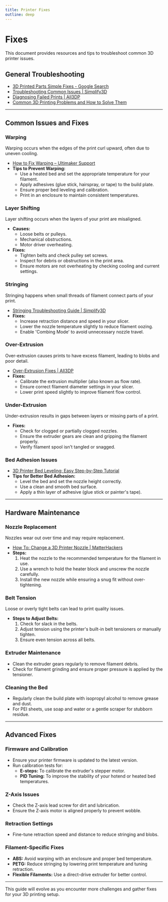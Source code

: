 ```yaml
---
title: Printer Fixes
outline: deep
---
```


# Fixes

This document provides resources and tips to troubleshoot common 3D printer issues.

## General Troubleshooting
- [3D Printed Parts Simple Fixes - Google Search](https://www.google.com/search?q=3d+printed+parts+simple+fixes)
- [Troubleshooting Common Issues | Simplify3D](https://www.simplify3d.com/support/print-quality-troubleshooting/)
- [Diagnosing Failed Prints | All3DP](https://all3dp.com/2/failed-3d-prints-how-to-diagnose-and-fix/)
- [Common 3D Printing Problems and How to Solve Them](https://all3dp.com/1/common-3d-printing-problems/)

---

## Common Issues and Fixes

### Warping
Warping occurs when the edges of the print curl upward, often due to uneven cooling.
- [How to Fix Warping – Ultimaker Support](https://support.ultimaker.com/hc/en-us/articles/360012113239-How-to-fix-warping)
- **Tips to Prevent Warping:**
  - Use a heated bed and set the appropriate temperature for your filament.
  - Apply adhesives (glue stick, hairspray, or tape) to the build plate.
  - Ensure proper bed leveling and calibration.
  - Print in an enclosure to maintain consistent temperatures.

### Layer Shifting
Layer shifting occurs when the layers of your print are misaligned.
- **Causes:**
  - Loose belts or pulleys.
  - Mechanical obstructions.
  - Motor driver overheating.
- **Fixes:**
  - Tighten belts and check pulley set screws.
  - Inspect for debris or obstructions in the print area.
  - Ensure motors are not overheating by checking cooling and current settings.

### Stringing
Stringing happens when small threads of filament connect parts of your print.
- [Stringing Troubleshooting Guide | Simplify3D](https://www.simplify3d.com/support/articles/retraction-settings/)
- **Fixes:**
  - Increase retraction distance and speed in your slicer.
  - Lower the nozzle temperature slightly to reduce filament oozing.
  - Enable 'Combing Mode' to avoid unnecessary nozzle travel.

### Over-Extrusion
Over-extrusion causes prints to have excess filament, leading to blobs and poor detail.
- [Over-Extrusion Fixes | All3DP](https://all3dp.com/2/over-extrusion-3d-printing/)
- **Fixes:**
  - Calibrate the extrusion multiplier (also known as flow rate).
  - Ensure correct filament diameter settings in your slicer.
  - Lower print speed slightly to improve filament flow control.

### Under-Extrusion
Under-extrusion results in gaps between layers or missing parts of a print.
- **Fixes:**
  - Check for clogged or partially clogged nozzles.
  - Ensure the extruder gears are clean and gripping the filament properly.
  - Verify filament spool isn't tangled or snagged.

### Bed Adhesion Issues
- [3D Printer Bed Leveling: Easy Step-by-Step Tutorial](https://all3dp.com/2/3d-printer-bed-leveling-step-by-step-tutorial/)
- **Tips for Better Bed Adhesion:**
  - Level the bed and set the nozzle height correctly.
  - Use a clean and smooth bed surface.
  - Apply a thin layer of adhesive (glue stick or painter's tape).

---

## Hardware Maintenance

### Nozzle Replacement
Nozzles wear out over time and may require replacement.
- [How To: Change a 3D Printer Nozzle | MatterHackers](https://www.matterhackers.com/articles/how-to-change-a-3d-printer-nozzle)
- **Steps:**
  1. Heat the nozzle to the recommended temperature for the filament in use.
  2. Use a wrench to hold the heater block and unscrew the nozzle carefully.
  3. Install the new nozzle while ensuring a snug fit without over-tightening.

### Belt Tension
Loose or overly tight belts can lead to print quality issues.
- **Steps to Adjust Belts:**
  1. Check for slack in the belts.
  2. Adjust tension using the printer's built-in belt tensioners or manually tighten.
  3. Ensure even tension across all belts.

### Extruder Maintenance
- Clean the extruder gears regularly to remove filament debris.
- Check for filament grinding and ensure proper pressure is applied by the tensioner.

### Cleaning the Bed
- Regularly clean the build plate with isopropyl alcohol to remove grease and dust.
- For PEI sheets, use soap and water or a gentle scraper for stubborn residue.

---

## Advanced Fixes

### Firmware and Calibration
- Ensure your printer firmware is updated to the latest version.
- Run calibration tests for:
  - **E-steps:** To calibrate the extruder's stepper motor.
  - **PID Tuning:** To improve the stability of your hotend or heated bed temperatures.

### Z-Axis Issues
- Check the Z-axis lead screw for dirt and lubrication.
- Ensure the Z-axis motor is aligned properly to prevent wobble.

### Retraction Settings
- Fine-tune retraction speed and distance to reduce stringing and blobs.

### Filament-Specific Fixes
- **ABS:** Avoid warping with an enclosure and proper bed temperature.
- **PETG:** Reduce stringing by lowering print temperature and tuning retraction.
- **Flexible Filaments:** Use a direct-drive extruder for better control.

---

This guide will evolve as you encounter more challenges and gather fixes for your 3D printing setup.
